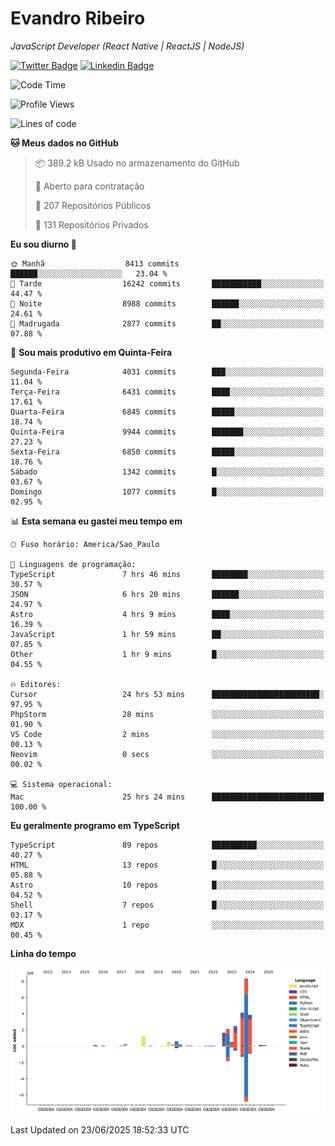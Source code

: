 # Evandro **Ribeiro**

*JavaScript Developer (React Native | ReactJS | NodeJS)*

[![Twitter Badge](https://img.shields.io/badge/-@ribeiroevandro-201B2D?style=flat-square&labelColor=201B2D&logo=twitter&logoColor=white&link=https://twitter.com/ribeiroevandro)](https://twitter.com/ribeiroevandro) 
[![Linkedin Badge](https://img.shields.io/badge/-Evandro%20Ribeiro-201B2D?style=flat-square&logo=Linkedin&logoColor=white&link=https://www.linkedin.com/in/ribeiroevandro)](https://www.linkedin.com/in/ribeiroevandro) 


<!--START_SECTION:waka-->
![Code Time](http://img.shields.io/badge/Code%20Time-4%2C580%20hrs%209%20mins-blue)

![Profile Views](http://img.shields.io/badge/Visualizac%C3%B5es%20do%20perfil-6-blue)

![Lines of code](https://img.shields.io/badge/Desde%20o%20Hello%20World%20eu%20escrevi-26.4%20million%20linhas%20de%20c%C3%B3digo-blue)

**🐱 Meus dados no GitHub** 

> 📦 389.2 kB Usado no armazenamento do GitHub 
 > 
> 💼 Aberto para contratação
 > 
> 📜 207 Repositórios Públicos 
 > 
> 🔑 131 Repositórios Privados 
 > 
**Eu sou diurno 🐤** 

```text
🌞 Manhã                  8413 commits        ██████░░░░░░░░░░░░░░░░░░░   23.04 % 
🌆 Tarde                  16242 commits       ███████████░░░░░░░░░░░░░░   44.47 % 
🌃 Noite                  8988 commits        ██████░░░░░░░░░░░░░░░░░░░   24.61 % 
🌙 Madrugada              2877 commits        ██░░░░░░░░░░░░░░░░░░░░░░░   07.88 % 
```
📅 **Sou mais produtivo em Quinta-Feira** 

```text
Segunda-Feira            4031 commits        ███░░░░░░░░░░░░░░░░░░░░░░   11.04 % 
Terça-Feira              6431 commits        ████░░░░░░░░░░░░░░░░░░░░░   17.61 % 
Quarta-Feira             6845 commits        █████░░░░░░░░░░░░░░░░░░░░   18.74 % 
Quinta-Feira             9944 commits        ███████░░░░░░░░░░░░░░░░░░   27.23 % 
Sexta-Feira              6850 commits        █████░░░░░░░░░░░░░░░░░░░░   18.76 % 
Sábado                   1342 commits        █░░░░░░░░░░░░░░░░░░░░░░░░   03.67 % 
Domingo                  1077 commits        █░░░░░░░░░░░░░░░░░░░░░░░░   02.95 % 
```


📊 **Esta semana eu gastei meu tempo em** 

```text
🕑︎ Fuso horário: America/Sao_Paulo

💬 Linguagens de programação: 
TypeScript               7 hrs 46 mins       ████████░░░░░░░░░░░░░░░░░   30.57 % 
JSON                     6 hrs 20 mins       ██████░░░░░░░░░░░░░░░░░░░   24.97 % 
Astro                    4 hrs 9 mins        ████░░░░░░░░░░░░░░░░░░░░░   16.39 % 
JavaScript               1 hr 59 mins        ██░░░░░░░░░░░░░░░░░░░░░░░   07.85 % 
Other                    1 hr 9 mins         █░░░░░░░░░░░░░░░░░░░░░░░░   04.55 % 

🔥 Editores: 
Cursor                   24 hrs 53 mins      ████████████████████████░   97.95 % 
PhpStorm                 28 mins             ░░░░░░░░░░░░░░░░░░░░░░░░░   01.90 % 
VS Code                  2 mins              ░░░░░░░░░░░░░░░░░░░░░░░░░   00.13 % 
Neovim                   0 secs              ░░░░░░░░░░░░░░░░░░░░░░░░░   00.02 % 

💻 Sistema operacional: 
Mac                      25 hrs 24 mins      █████████████████████████   100.00 % 
```

**Eu geralmente programo em TypeScript** 

```text
TypeScript               89 repos            ██████████░░░░░░░░░░░░░░░   40.27 % 
HTML                     13 repos            █░░░░░░░░░░░░░░░░░░░░░░░░   05.88 % 
Astro                    10 repos            █░░░░░░░░░░░░░░░░░░░░░░░░   04.52 % 
Shell                    7 repos             █░░░░░░░░░░░░░░░░░░░░░░░░   03.17 % 
MDX                      1 repo              ░░░░░░░░░░░░░░░░░░░░░░░░░   00.45 % 
```



**Linha do tempo**

![Lines of Code chart](https://raw.githubusercontent.com/ribeiroevandro/ribeiroevandro/main/assets/bar_graph.png)


 Last Updated on 23/06/2025 18:52:33 UTC
<!--END_SECTION:waka-->
